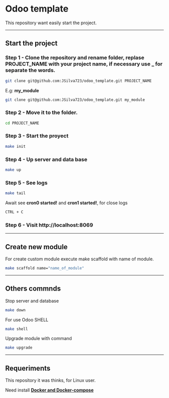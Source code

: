 # Odoo template 

This repository want easily start the project.
***

## Start the project

### Step 1 - Clone the repository and rename folder, replase **PROJECT_NAME** with your project name, if necessary use _ for separate the words.
```sh
git clone git@github.com:JSilva723/odoo_template.git PROJECT_NAME
```

E.g: **my_module**
```sh
git clone git@github.com:JSilva723/odoo_template.git my_module
```

### Step 2 - Move it to the folder.
```sh
cd PROJECT_NAME
```

### Step 3 - Start the proyect
```sh
make init
```

### Step 4 - Up server and data base
```sh
make up
```

### Step 5 - See logs
```sh
make tail
```
Await see **cron0 started!** and **cron1 started!**, for close logs 
```sh
CTRL + C
```

### Step 6 - Visit http://localhost:8069
***

## Create new module

For create custom module execute make scaffold with name of module.
```sh
make scaffold name="name_of_module"
```
***
## Others commnds

Stop server and database
```sh
make down
```

For use Odoo SHELL
```sh
make shell
```

Upgrade module with command
```sh
make upgrade
```
***

## Requeriments

This repository it was thinks, for Linux user.

Need install [**Docker and Docker-compose**](https://docs.docker.com/compose/install/)